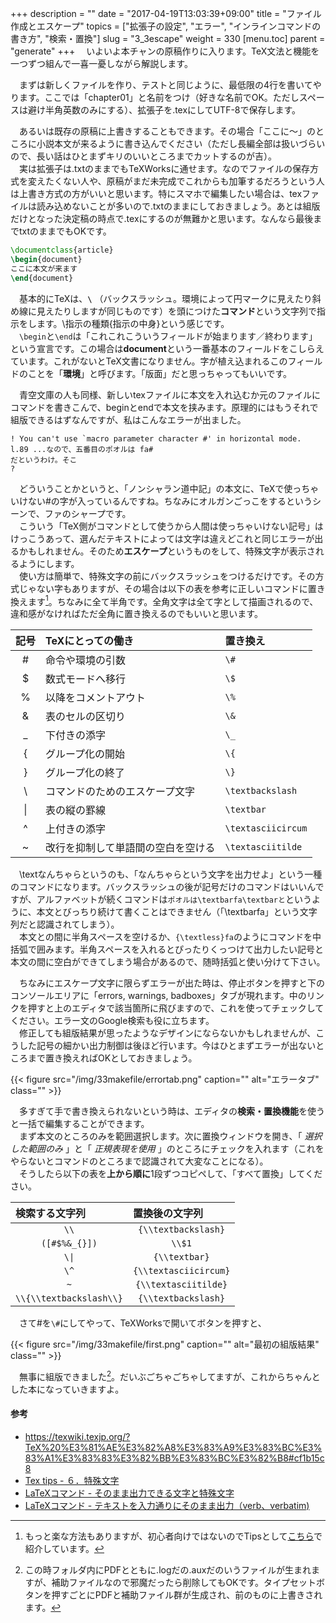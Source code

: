 +++
description = ""
date = "2017-04-19T13:03:39+09:00"
title = "ファイル作成とエスケープ"
topics = ["拡張子の設定", "エラー", "インラインコマンドの書き方", "検索・置換"]
slug = "3_3escape"
weight = 330
[menu.toc]
    parent = "generate"
+++
&#x3000;いよいよ本チャンの原稿作りに入ります。TeX文法と機能を一つずつ組んで一喜一憂しながら解説します。

　まずは新しくファイルを作り、テストと同じように、最低限の4行を書いてやります。ここでは「chapter01」と名前をつけ（好きな名前でOK。ただしスペースは避け半角英数のみにする）、拡張子を.texにしてUTF-8で保存します。

　あるいは既存の原稿に上書きすることもできます。その場合「ここに～」のところに小説本文が来るように書き込んでください（ただし長編全部は扱いづらいので、長い話はひとまずキリのいいところまでカットするのが吉）。  
　実は拡張子は.txtのままでもTeXWorksに通せます。なのでファイルの保存方式を変えたくない人や、原稿がまだ未完成でこれからも加筆するだろうという人は上書き方式の方がいいと思います。特にスマホで編集したい場合は、texファイルは読み込めないことが多いので.txtのままにしておきましょう。あとは組版だけとなった決定稿の時点で.texにするのが無難かと思います。なんなら最後までtxtのままでもOKです。

```latex
\documentclass{article}
\begin{document}
ここに本文が来ます
\end{document}
```

　基本的にTeXは、**`\`** （バックスラッシュ。環境によって円マークに見えたり斜め線に見えたりしますが同じものです）を頭につけた**コマンド**という文字列で指示をします。\指示の種類{指示の中身}という感じです。  
　`\begin`と`\end`は「これこれこういうフィールドが始まります／終わります」という宣言です。この場合は**document**という一番基本のフィールドをこしらえています。これがないとTeX文書になりません。字が植え込まれるこのフィールドのことを「**環境**」と呼びます。「版面」だと思っちゃってもいいです。

　青空文庫の人も同様、新しいtexファイルに本文を入れ込むか元のファイルにコマンドを書きこんで、beginとendで本文を挟みます。原理的にはもうそれで組版できるはずなんですが、私はこんなエラーが出ました。

    ! You can't use `macro parameter character #' in horizontal mode.
    l.89 ...なので、五番目のポオルは fa#
    だというわけ。そこ
    ?

　どういうことかというと、「ノンシャラン道中記」の本文に、TeXで使っちゃいけない#の字が入っているんですね。ちなみにオルガンごっこをするというシーンで、ファのシャープです。  
　こういう「TeX側がコマンドとして使うから人間は使っちゃいけない記号」はけっこうあって、選んだテキストによっては文字は違えどこれと同じエラーが出るかもしれません。そのため**エスケープ**というものをして、特殊文字が表示されるようにします。  
　使い方は簡単で、特殊文字の前にバックスラッシュをつけるだけです。その方式じゃない字もありますが、その場合は以下の表を参考に正しいコマンドに置き換えます[^1]。ちなみに全て半角です。全角文字は全て字として描画されるので、違和感がなければただ全角に置き換えるのでもいいと思います。

|記号|TeXにとっての働き|置き換え|
|:--:|:---------|:------|
| # | 命令や環境の引数 | `\#` |
| $ | 数式モードへ移行 | `\$` |
| % | 以降をコメントアウト | `\%` |
| & | 表のセルの区切り | `\&` |
| _ | 下付きの添字 | `\_` |
| { | グループ化の開始 | `\{` |
| } | グループ化の終了 | `\}` |
| \\ | コマンドのためのエスケープ文字 | `\textbackslash` |
| \| | 表の縦の罫線 | `\textbar` |
| ^ | 上付きの添字 | `\textasciicircum` |
| ~ | 改行を抑制して単語間の空白を空ける| `\textasciitilde` |

　\textなんちゃらというのも、「なんちゃらという文字を出力せよ」という一種のコマンドになります。バックスラッシュの後が記号だけのコマンドはいいんですが、アルファベットが続くコマンドは`ポオルは\textbarfa\textbarと`というように、本文とびっちり続けて書くことはできません（「\textbarfa」という文字列だと認識されてしまう）。  
　本文との間に半角スペースを空けるか、`{\textless}fa`のようにコマンドを中括弧で囲みます。半角スペースを入れるとぴったりくっつけて出力したい記号と本文の間に空白ができてしまう場合があるので、随時括弧と使い分けて下さい。

<!--　`\verb`というのはverbatim［逐語的に／一字一句変えずに］の略で、記号で挟んだ部分（縦棒じゃなくてもいい。`\verb!fa#!`とかでもいい）を文字通り出力できるコマンドです。これは本文とくっつけて書いても大丈夫です。  
　じゃあ全部それの内側に書けばいいじゃんって話になるかもしれませんが、それをやってしまうと今度は逆に組版に支障が出るので控えます。小説ではさほど多用することにはならないと思いますが、URLなど特殊文字があまりにたくさん出てくる箇所に使うといいでしょう。-->

　ちなみにエスケープ文字に限らずエラーが出た時は、停止ボタンを押すと下のコンソールエリアに「errors, warnings, badboxes」タブが現れます。中のリンクを押すと上のエディタで該当箇所に飛びますので、これを使ってチェックしてください。エラー文のGoogle検索も役に立ちます。  
　修正しても組版結果が思ったようなデザインにならないかもしれませんが、こうした記号の細かい出力制御は後ほど行います。今はひとまずエラーが出ないところまで置き換えればOKとしておきましょう。  

{{< figure src="/img/33makefile/errortab.png" caption="" alt="エラータブ" class="" >}}

　多すぎて手で書き換えられないという時は、エディタの**検索・置換機能**を使うと一括で編集することができます。  
　まず本文のところのみを範囲選択します。次に置換ウィンドウを開き、「 _選択した範囲のみ_ 」と「 _正規表現を使用_ 」のところにチェックを入れます（これをやらないとコマンドのところまで認識されて大変なことになる）。  
　そうしたら以下の表を**上から順に**1段ずつコピペして、「すべて置換」してください。

<table>
<thead>
<tr>
<th align="left">検索する文字列</th>
<th align="left">置換後の文字列</th>
</tr>
</thead>
<tbody>
<tr>
<td align="center"><code>&#092;&#092;</code></td>
<td align="center"><code>{&#092;&#092;textbackslash}</code></td>
</tr>
<tr>
<td align="center"><code>([&#35;&#36;&#37;&amp;&#95;&#123;&#125;])</code></td>
<td align="center"><code>&#092;&#092;$1</code></td>
</tr>
<tr>
<td align="center"><code>&#092;|</code></td>
<td align="center"><code>{&#092;&#092;textbar}</code></td>
</tr>
<tr>
<td align="center"><code>&#092;&#94;</code></td>
<td align="center"><code>{&#092;&#092;textasciicircum}</code></td>
</tr>
<tr>
<td align="center"><code>~</code></td>
<td align="center"><code>{&#092;&#092;textasciitilde}</code></td>
</tr>
<tr>
<td align="center"><code>&#092;&#092;{&#092;&#092;textbackslash&#092;&#092;}</code></td>
<td align="center"><code>{&#092;&#092;textbackslash}</code></td>
</tr>
</tbody>
</table>

　さて#を`\#`にしてやって、TeXWorksで開いてボタンを押すと、

{{< figure src="/img/33makefile/first.png" caption="" alt="最初の組版結果" class="" >}}

　無事に組版できました[^2]。だいぶごちゃごちゃしてますが、これからちゃんとした本になっていきますよ。

#### 参考

- https://texwiki.texjp.org/?TeX%20%E3%81%AE%E3%82%A8%E3%83%A9%E3%83%BC%E3%83%A1%E3%83%83%E3%82%BB%E3%83%BC%E3%82%B8#cf1b15c8
- [Tex tips - ６．特殊文字](http://osksn2.hep.sci.osaka-u.ac.jp/~naga/miscellaneous/tex/tex-tips6.html)
- [LaTeXコマンド - そのまま出力できる文字と特殊文字](https://medemanabu.net/latex/special-character/)
- [LaTeXコマンド - テキストを入力通りにそのまま出力（verb、verbatim)](https://medemanabu.net/latex/verb-verbatim/)

[^1]: もっと楽な方法もありますが、初心者向けではないのでTipsとして[こちら](/tips/xescape/)で紹介しています。
[^2]:この時フォルダ内にPDFとともに.logだの.auxだのいうファイルが生まれますが、補助ファイルなので邪魔だったら削除してもOKです。タイプセットボタンを押すごとにPDFと補助ファイル群が生成され、前のものに上書きされます。